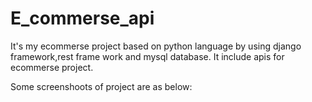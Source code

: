 # E_commerse_api

It's my ecommerse project based on python language by using django framework,rest frame work and mysql database.
It include apis for ecommerse project.



Some screenshoots of project are as below:

